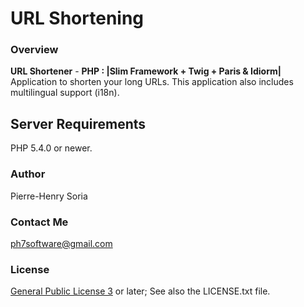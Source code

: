 URL Shortening 
================

### Overview

**URL Shortener** - **PHP : |Slim Framework + Twig + Paris & Idiorm|** Application to shorten your long URLs.
This application also includes multilingual support (i18n).


## Server Requirements

PHP 5.4.0 or newer.


### Author
Pierre-Henry Soria


### Contact Me
ph7software@gmail.com


### License
[General Public License 3](http://www.gnu.org/licenses/gpl.html) or later; See also the LICENSE.txt file.
